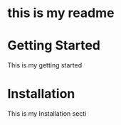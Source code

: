 # this is my readme

# Getting Started

This is my getting started

# Installation

This is my Installation secti